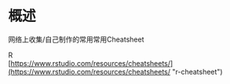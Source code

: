 # 概述
网络上收集/自己制作的常用常用Cheatsheet

R  
[https://www.rstudio.com/resources/cheatsheets/](https://www.rstudio.com/resources/cheatsheets/ "r-cheatsheet")